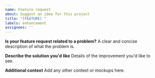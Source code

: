 ```yaml
---
name: Feature request
about: Suggest an idea for this project
title: "[FEATURE] "
labels: enhancement
assignees: ''
---
```


**Is your feature request related to a problem?**
A clear and concise description of what the problem is.

**Describe the solution you'd like**
Details of the improvement you'd like to see.

**Additional context**
Add any other context or mockups here.
